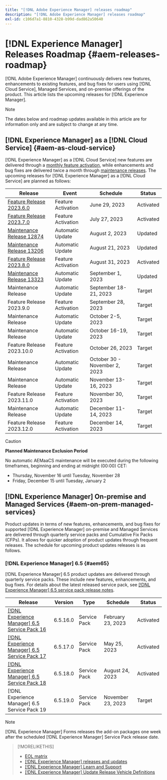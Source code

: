 ```yaml
---
title: "[!DNL Adobe Experience Manager] releases roadmap"
description: "[!DNL Adobe Experience Manager] releases roadmap"
exl-id: c106d7a1-8810-4328-b99d-dad862a50640
---
```

# [!DNL Experience Manager] Releases Roadmap {#aem-releases-roadmap}

[!DNL Adobe Experience Manager] continuously delivers new features, enhancements to existing features, and bug fixes for users using [!DNL Cloud Service], Managed Services, and on-premise offerings of the product. This article lists the upcoming releases for [!DNL Experience Manager].

>[!NOTE]
>
>The dates below and roadmap updates available in this article are for information only and are subject to change at any time.

## [!DNL Experience Manager] as a [!DNL Cloud Service] {#aem-as-cloud-service}

[!DNL Experience Manager] as a [!DNL Cloud Service] new features are delivered through a [monthly feature activation](https://experienceleague.adobe.com/docs/experience-manager-cloud-service/content/release-notes/release-notes/release-notes-current.html), while enhancements and bug fixes are delivered twice a month through [maintenance releases](https://experienceleague.adobe.com/docs/experience-manager-cloud-service/content/release-notes/maintenance/latest.html).
The upcoming releases for [!DNL Experience Manager] as a [!DNL Cloud Service] are planned as follows:

| Release |Event |Schedule |Status |
|---|---|---|---|
| [Feature Release 2023.6.0](https://experienceleague.adobe.com/docs/experience-manager-cloud-service/content/release-notes/release-notes/2023/release-notes-2023-6-0.html) |Feature Activation|June 29, 2023 |Activated|
| [Feature Release 2023.7.0](https://experienceleague.adobe.com/docs/experience-manager-cloud-service/content/release-notes/release-notes/2023/release-notes-2023-7-0.html) |Feature Activation|July 27, 2023 |Activated|
| [Maintenance Release 12874](https://experienceleague.adobe.com/docs/experience-manager-cloud-service/content/release-notes/maintenance/2023/2023.8.0.html#release-12874)|Automatic Update|August 2, 2023|Updated|
| [Maintenance Release 13206](https://experienceleague.adobe.com/docs/experience-manager-cloud-service/content/release-notes/maintenance/2023/2023.8.0.html#release-13206)|Automatic Update|August 21, 2023|Updated|
| [Feature Release 2023.8.0](https://experienceleague.adobe.com/docs/experience-manager-cloud-service/content/release-notes/release-notes/release-notes-current.html) |Feature Activation|August 31, 2023 |Activated|
| [Maintenance Release 13323](https://experienceleague.adobe.com/docs/experience-manager-cloud-service/content/release-notes/maintenance/latest.html)|Automatic Update|September 1, 2023|Updated|
| Maintenance Release|Automatic Update|September 18-21, 2023|Target|
| Feature Release 2023.9.0 |Feature Activation|September 28, 2023 |Target|
| Maintenance Release|Automatic Update|October 2-5, 2023|Target|
| Maintenance Release|Automatic Update|October 16-19, 2023|Target|
| Feature Release 2023.10.0 |Feature Activation|October 26, 2023 |Target|
| Maintenance Release|Automatic Update|October 30 - November 2, 2023|Target|
| Maintenance Release|Automatic Update|November 13-16, 2023|Target|
| Feature Release 2023.11.0 |Feature Activation|November 30, 2023 |Target|
| Maintenance Release|Automatic Update|December 11-14, 2023|Target|
| Feature Release 2023.12.0 |Feature Activation|December 14, 2023 |Target|

>[!CAUTION]
>
>**Planned Maintenance Exclusion Period**
>
> No automatic AEMaaCS maintenance will be executed during the following timeframes, beginning and ending at midnight (00:00) CET:
>
>* Thursday, November 16 until Tuesday, November 28
>* Friday, December 15 until Tuesday, January 2

## [!DNL Experience Manager] On-premise and Managed Services {#aem-on-prem-managed-services}

Product updates in terms of new features, enhancements, and bug fixes for supported [!DNL Experience Manager] on-premise and Managed Services are delivered through quarterly service packs and Cumulative Fix Packs (CFPs). It allows for quicker adoption of product updates through frequent releases. The schedule for upcoming product updates releases is as follows.

### [!DNL Experience Manager] 6.5 {#aem65}

[!DNL Experience Manager] 6.5 product updates are delivered through quarterly service packs. These include new features, enhancements, and bug fixes. For details about the latest released service pack, see [[!DNL Experience Manager] 6.5 service pack release notes](https://experienceleague.adobe.com/docs/experience-manager-65/release-notes/release-notes.html).

| Release | Version | Type | Schedule | Status |
|---|---|---|---|---|
| [[!DNL Experience Manager] 6.5 Service Pack 16](https://experienceleague.adobe.com/docs/experience-manager-65/release-notes/service-pack/6.5.16.html) |6.5.16.0 | Service Pack | February 23, 2023 | Activated |
| [[!DNL Experience Manager] 6.5 Service Pack 17](https://experienceleague.adobe.com/docs/experience-manager-65/release-notes/service-pack/6.5.17.html) |6.5.17.0 | Service Pack | May 25, 2023 | Activated |
| [[!DNL Experience Manager] 6.5 Service Pack 18](https://experienceleague.adobe.com/docs/experience-manager-65/release-notes/release-notes.html) |6.5.18.0 | Service Pack | August 24, 2023 | Activated |
| [!DNL Experience Manager] 6.5 Service Pack 19 |6.5.19.0 | Service Pack | November 23, 2023 | Target |

>[!NOTE]
>
>[!DNL Experience Manager] Forms releases the add-on packages one week after the scheduled [!DNL Experience Manager] Service Pack release date.

>[!MORELIKETHIS]
>
>* [EOL matrix](https://helpx.adobe.com/support/programs/eol-matrix.html)
>* [[!DNL Experience Manager] releases and updates](https://experienceleague.adobe.com/docs/experience-manager-release-information/aem-release-updates/aem-releases-updates.html?lang=en)
>* [[!DNL Experience Manager] Learn and Support](https://experienceleague.adobe.com/docs/experience-manager-cloud-service.html)
>* [[!DNL Experience Manager] Update Release Vehicle Definitions](/help/using/update-release-vehicle-definitions.md)
